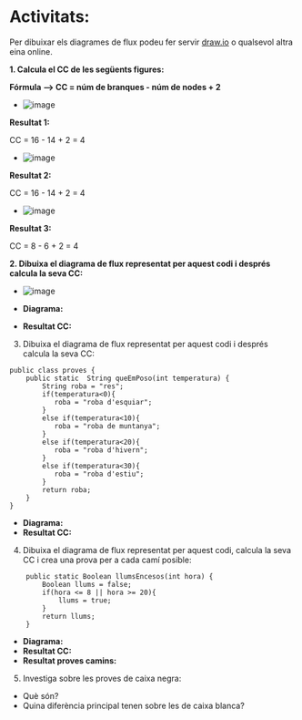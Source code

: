 # Activitats: 

Per dibuixar els diagrames de flux podeu fer servir [draw.io](https://draw.io) o qualsevol altra eina online.

**1. Calcula el CC de les següents figures:**

**Fórmula --> CC = núm de branques - núm de nodes + 2**

  - ![image](https://user-images.githubusercontent.com/110727546/204613022-4ab64342-2e06-438d-a7e8-570685b3c406.png)

**Resultat 1:**

CC = 16 - 14 + 2 = 4 

  - ![image](https://user-images.githubusercontent.com/110727546/204613180-6d55bf09-28b8-417e-96f4-f71a762ac44c.png)

**Resultat 2:**

CC = 16 - 14 + 2 = 4 

  - ![image](https://user-images.githubusercontent.com/110727546/204655229-8c3f28d7-3d8b-4746-a55d-331f89da39d2.png)

**Resultat 3:**

CC = 8 - 6 + 2 = 4 

**2. Dibuixa el diagrama de flux representat per aquest codi i després calcula la seva CC:**

  - ![image](https://user-images.githubusercontent.com/110727546/204615125-363e5e6c-173b-4ec0-8c0b-cb97985ade06.png)

  - **Diagrama:**
  - **Resultat CC:**

3. Dibuixa el diagrama de flux representat per aquest codi i després calcula la seva CC:

```
public class proves {
    public static  String queEmPoso(int temperatura) {
        String roba = "res";
        if(temperatura<0){
           roba = "roba d'esquiar";
        }
        else if(temperatura<10){
           roba = "roba de muntanya";
        }
        else if(temperatura<20){
           roba = "roba d'hivern";
        }
        else if(temperatura<30){
           roba = "roba d'estiu";
        }
        return roba;
    }    
}
```

  - **Diagrama:**
  - **Resultat CC:**

4. Dibuixa el diagrama de flux representat per aquest codi, calcula la seva CC i crea una prova per a cada camí posible:

```
    public static Boolean llumsEncesos(int hora) {
        Boolean llums = false;
        if(hora <= 8 || hora >= 20){
            llums = true;
        }
        return llums;
    }
```
  - **Diagrama:**
  - **Resultat CC:**
  - **Resultat proves camins:**

5. Investiga sobre les proves de caixa negra:

  - Què són?
  - Quina diferència principal tenen sobre les de caixa blanca?
